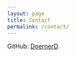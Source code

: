 ```yaml
---
layout: page
title: Contact
permalink: /contact/
---
```



GitHub: [DoernerD](https://github.com/DoernerD).
